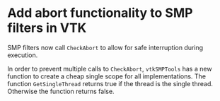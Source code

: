# Add abort functionality to SMP filters in VTK

SMP filters now call `CheckAbort` to allow for
safe interruption during execution.

In order to prevent multiple calls to
`CheckAbort`, `vtkSMPTools` has a new function
to create a cheap single scope for all
implementations. The function `GetSingleThread`
returns true if the thread is the single thread.
Otherwise the function returns false.
